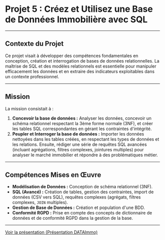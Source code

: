 # Projet 5 : Créez et Utilisez une Base de Données Immobilière avec SQL

---

## Contexte du Projet

Ce projet visait à développer des compétences fondamentales en conception, création et interrogation de bases de données relationnelles. La maîtrise de SQL et des modèles relationnels est essentielle pour manipuler efficacement les données et en extraire des indicateurs exploitables dans un contexte professionnel.

---

## Mission

La mission consistait à :
1.  **Concevoir la base de données :** Analyser les données, concevoir un schéma relationnel respectant la 3ème forme normale (3NF), et créer les tables SQL correspondantes en gérant les contraintes d'intégrité.
2.  **Peupler et Interroger la base de données :** Importer les données nettoyées dans les tables créées, en respectant les types de données et les relations. Ensuite, rédiger une série de requêtes SQL avancées (incluant agrégations, filtres complexes, jointures multiples) pour analyser le marché immobilier et répondre à des problématiques métier.

---

## Compétences Mises en Œuvre

* **Modélisation de Données :** Conception de schéma relationnel (3NF).
* **SQL (Avancé) :** Création de tables, gestion des contraintes, import de données (CSV vers SQL), requêtes complexes (agrégats, filtres complexes, `JOIN` multiples).
* **Gestion de Base de Données :** Création et population d'une BDD.
* **Conformité RGPD :** Prise en compte des concepts de dictionnaire de données et de conformité RGPD dans la gestion de la base.

---

[Voir la présentation (Présentation DATAImmo)](https://github.com/SebTau/Portfolio-OCR-DA-STA/blob/main/PJ5_Presentation_DATAImmo.pdf)
